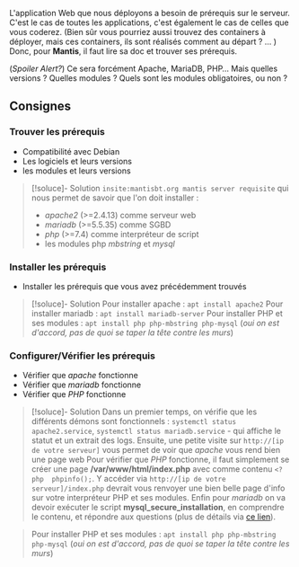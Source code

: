 L'application Web que nous déployons a besoin de prérequis sur le serveur. C'est le cas de toutes les applications, c'est également le cas de celles que vous coderez.  (Bien sûr vous pourriez aussi trouvez des containers à déployer, mais ces containers, ils sont réalisés comment au départ ? … )  Donc, pour **Mantis**, il faut lire sa doc et trouver ses prérequis.  

(_Spoiler Alert?_) Ce sera forcément Apache, MariaDB, PHP…  Mais quelles versions ? Quelles modules ? Quels sont les modules obligatoires, ou non ?
## Consignes
### Trouver les prérequis
 - Compatibilité avec Debian
 - Les logiciels et leurs versions
 - les modules et leurs versions

> [!soluce]- Solution
> `insite:mantisbt.org mantis server requisite` qui nous permet de savoir que l'on doit installer :
> +  _apache2_ (>=2.4.13) comme serveur web
> + _mariadb_ (>=5.5.35) comme SGBD
> + _php_ (>=7.4) comme interpréteur de script
> + les modules php _mbstring_ et _mysql_ 

### Installer les prérequis
 - Installer les prérequis que vous avez précédemment trouvés

> [!soluce]- Solution
> Pour installer apache : `apt install apache2`
> Pour installer mariadb : `apt install mariadb-server`
> Pour installer PHP et ses modules : `apt install php php-mbstring php-mysql`
> (_oui on est d'accord, pas de quoi se taper la tête contre les murs_)

### Configurer/Vérifier les prérequis
 - Vérifier que _apache_ fonctionne
 - Vérifier que _mariadb_ fonctionne
 - Vérifier que _PHP_ fonctionne

> [!soluce]- Solution
> Dans un premier temps, on vérifie que les différents démons sont fonctionnels : `systemctl status apache2.service`, `systemctl status mariadb.service` - qui affiche le statut et un extrait des logs.
> Ensuite, une petite visite sur `http://[ip de votre serveur]` vous permet de voir que _apache_ vous rend bien une page web
> Pour vérifier que _PHP_ fonctionne, il faut simplement se créer une page **/var/www/html/index.php** avec comme contenu `<?php  phpinfo();`. Y accéder via `http://[ip de votre serveur]/index.php` devrait vous renvoyer une bien belle page d'info sur votre interpréteur PHP et ses modules.
> Enfin pour _mariadb_ on va devoir exécuter le script **mysql_secure_installation**, en comprendre le contenu, et répondre aux questions (plus de détails via [ce lien](mysql_secure_installation.md)).


> Pour installer PHP et ses modules : `apt install php php-mbstring php-mysql`
> (_oui on est d'accord, pas de quoi se taper la tête contre les murs_)
